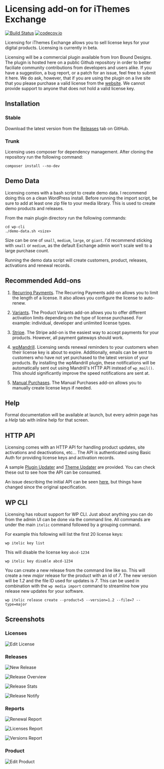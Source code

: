 # Licensing add-on for iThemes Exchange

[![Build Status](https://magnum.travis-ci.com/iron-bound-designs/exchange-addon-licensing.svg?token=pfFazQh7W5eMQVveDHSd&branch=master)](https://magnum.travis-ci.com/iron-bound-designs/exchange-addon-licensing) [![codecov.io](http://codecov.io/github/iron-bound-designs/exchange-addon-licensing/coverage.svg?branch=master&token=l8Gr12jRC3)](http://codecov.io/github/iron-bound-designs/exchange-addon-licensing?branch=master)

Licensing for iThemes Exchange allows you to sell license keys for your digital products. Licensing is currently in beta.

Licensing will be a commercial plugin available from Iron Bound Designs. The plugin is hosted here on a public Github repository 
in order to better faciliate community contributions from developers and users alike. If you have a suggestion, a bug report, 
or a patch for an issue, feel free to submit it here. We do ask, however, that if you are using the plugin on a live site 
that you please purchase a valid license from the [website](https://ironbounddesigns.com/plugins). 
We cannot provide support to anyone that does not hold a valid license key.

## Installation

### Stable

Download the latest version from the [Releases](https://github.com/iron-bound-designs/exchange-addon-licensing/releases)
tab on GitHub.

### Trunk

Licensing uses composer for dependency management. After cloning the repository run the following command:

```
composer install --no-dev
```

## Demo Data

Licensing comes with a bash script to create demo data. I recommend doing this on a clean WordPress install.
Before running the import script, be sure to add at least one zip file to your media library. This is used
to create demo products and releases.

From the main plugin directory run the following commands:

```
cd wp-cli
./demo-data.sh <size>
```

Size can be one of `small`, `medium`, `large`, or `giant`. I'd recommend sticking with `small` or `medium`, as the
default Exchange admin won't scale well to a large purchase count.

Running the demo data script will create customers, product, releases, activations and renewal records.

## Recommended Add-ons

1. [Recurring Payments](https://ithemes.com/purchase/recurring-payments-add-on/). The Recurring Payments add-on allows you
 to limit the length of a license. It also allows you configure the license to auto-renew.

2. [Variants](https://ithemes.com/purchase/ithemes-exchange-product-variants-add-on/). The Product Variants add-on allows
you to offer different activation limits depending on the type of license purchased. For example: individual, developer
and unlimited license types.

3. [Stripe](https://ithemes.com/purchase/stripe-add-on/). The Stripe add-on is the easiest way to accept payments for 
your products. However, all payment gateways should work.

4. [wpMandrill](https://wordpress.org/plugins/wpmandrill/). Licensing sends renewal reminders to your customers when their
license key is about to expire. Additionally, emails can be sent to customers who have not yet purchased to the latest
version of your products. By installing the wpMandrill plugin, these notifications will be automatically sent out using
Mandrill's HTTP API instead of `wp_mail()`. This should significantly improve the speed notifications are sent at.

5. [Manual Purchases](https://ithemes.com/purchase/manual-purchases-add-on/). The Manual Purchases add-on allows you
to manually create license keys if needed.

## Help

Formal documentation will be available at launch, but every admin page has a _Help_ tab with inline help for that screen.

## HTTP API

Licensing comes with an HTTP API for handling product updates, site activations and deactivations, etc... The API is
authenticated using Basic Auth for providing license keys and activation records.

A sample [Plugin Updater](https://github.com/iron-bound-designs/itelic-plugin-updater) and 
[Theme Updater](https://github.com/iron-bound-designs/itelic-theme-updater) are provided. You can check these out
to see how the API can be consumed.

An issue describing the initial API can be seen [here](https://github.com/iron-bound-designs/exchange-addon-licensing/issues/8),
but things have changed since the original specification.

## WP CLI

Licensing has robust support for WP CLI. Just about anything you can do from the admin UI can be done via the command line.
All commands are under the main `itelic` command followed by a grouping command. 

For example this following will list the first 20 license keys:

```
wp itelic key list
```

This will disable the license key `abcd-1234`

```
wp itelic key disable abcd-1234
```

You can create a new release from the command line like so. This will create a new _major_ release for the product with 
an id of _7_. The new version will be _1.2_ and the file ID used for updates is _7_. This can be used in combination with the
`wp media import` command to streamline how you release new updates for your software.

```
wp itelic release create --product=5 --version=1.2 --file=7 --type=major
```

## Screenshots

### Licenses

![Edit License](/screenshots/edit-license.png?raw=true "Edit License")

### Releases

![New Release](/screenshots/new-release.png?raw=true "New Release")

![Release Overview](/screenshots/release-overview.png?raw=true "Release Overview")

![Release Stats](/screenshots/release-stats.png?raw=true "Release Stats")

![Release Notify](/screenshots/release-notify.png?raw=true "Release Notify")

### Reports

![Renewal Report](/screenshots/report-renewals.png?raw=true "Renewal Report")

![Licenses Report](/screenshots/report-licenses.png?raw=true "Licenses Report")

![Versions Report](/screenshots/report-versions.png?raw=true "Versions Report")

### Product

![Edit Product](/screenshots/product.png?raw=true "Edit Product")